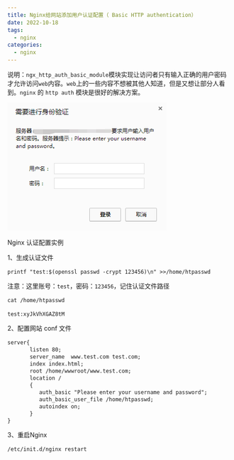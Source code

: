 ```yaml
---
title: Nginx给网站添加用户认证配置（ Basic HTTP authentication）
date: 2022-10-18
tags:
  - nginx
categories:
  - nginx
---
```


说明：`ngx_http_auth_basic_module`模块实现让访问者只有输入正确的用户密码才允许访问`web`内容。`web`上的一些内容不想被其他人知道，但是又想让部分人看到。`nginx` 的 `http auth` 模块是很好的解决方案。

![](https://raw.githubusercontent.com/tyh321/images/main/20221018105454.png)

Nginx 认证配置实例

1、生成认证文件

```
printf "test:$(openssl passwd -crypt 123456)\n" >>/home/htpasswd
```

注意：这里账号：`test`，密码：`123456`，记住认证文件路径

```
cat /home/htpasswd
```

`test:xyJkVhXGAZ8tM`

2、配置网站 conf 文件

```
server{
       listen 80;
       server_name  www.test.com test.com;
       index index.html;
       root /home/wwwroot/www.test.com;
       location /
       {
          auth_basic "Please enter your username and password";
          auth_basic_user_file /home/htpasswd;
          autoindex on;
       }
}
```

3、重启Nginx

```
/etc/init.d/nginx restart
```